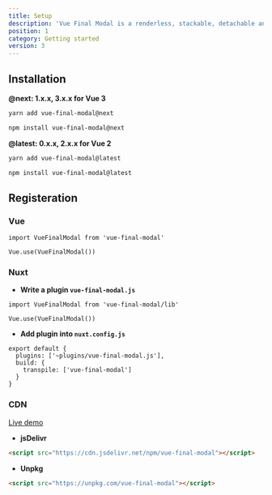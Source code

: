 ```yaml
---
title: Setup
description: 'Vue Final Modal is a renderless, stackable, detachable and lightweight modal component.'
position: 1
category: Getting started
version: 3
---
```


## Installation

**@next: <badge>1.x.x</badge>, <badge>3.x.x</badge> for Vue 3**

<code-group>
  <code-block label="Yarn" active>

```bash
yarn add vue-final-modal@next
```

  </code-block>
  <code-block label="NPM">

```bash
npm install vue-final-modal@next
```

  </code-block>
</code-group>

**@latest: <badge>0.x.x</badge>, <badge>2.x.x</badge> for Vue 2**

<code-group>
  <code-block label="Yarn" active>

```bash
yarn add vue-final-modal@latest
```

  </code-block>
  <code-block label="NPM">

```bash
npm install vue-final-modal@latest
```

  </code-block>
</code-group>

## Registeration

### Vue

```js[main.js]
import VueFinalModal from 'vue-final-modal'

Vue.use(VueFinalModal())
```

### Nuxt

- **Write a plugin `vue-final-modal.js`**

```js[plugins/vue-final-modal.js]
import VueFinalModal from 'vue-final-modal/lib'

Vue.use(VueFinalModal())
```

- **Add plugin into `nuxt.config.js`**

```js[nuxt.config.js]
export default {
  plugins: ['~plugins/vue-final-modal.js'],
  build: {
    transpile: ['vue-final-modal']
  }
}
```

### CDN

<alert>[Live demo](https://codepen.io/hunterliu1003/pen/ZEWoYeE)</alert>

- **jsDelivr**

```html
<script src="https://cdn.jsdelivr.net/npm/vue-final-modal"></script>
```

- **Unpkg**

```html
<script src="https://unpkg.com/vue-final-modal"></script>
```
